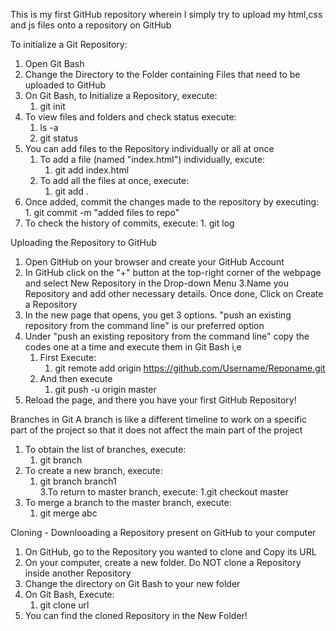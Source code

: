 This is my first GitHub repository wherein I simply try to upload my html,css and js files onto a repository on GitHub

To initialize a Git Repository:
1. Open Git Bash
2. Change the Directory to the Folder containing Files that need to be uploaded to GitHub
3. On Git Bash, to Initialize a Repository, execute:
   1.  git init        
4. To view files and folders and check status execute:
   1.  ls -a          
   2.  git status      
5. You can add files to the Repository individually or all at once
   1. To add a file (named "index.html") individually, excute:
      1)  git add index.html
   2. To add all the files at once, execute:
      1) git add .
6. Once added, commit the changes made to the repository by executing:
       1. git commit -m "added files to repo"
7. To check the history of commits, execute:
       1. git log

Uploading the Repository to GitHub
1. Open GitHub on your browser and create your GitHub Account
2. In GitHub click on the "+" button at the top-right corner of the webpage and select New Repository in the Drop-down Menu
3.Name you Repository and add other necessary details. Once done, Click on Create a Repository
4. In the new page that opens, you get 3 options. "push an existing repository from the command line" is our preferred option
5. Under "push an existing repository from the command line" copy the codes one at a time and execute them in Git Bash i,e
   1. First Execute:
       1) git remote add origin https://github.com/Username/Reponame.git
   2. And then execute
       1) git push -u origin master
 6. Reload the page, and there you have your first GitHub Repository!

Branches in Git
A branch is like a different timeline to work on a specific part of the project so that it does not affect the main part of the project

1. To obtain the list of branches, execute:
      1. git branch
2. To create a new branch, execute:
      1. git branch branch1       
3.To return to master branch, execute:
      1.git checkout master
4. To merge a branch to the master branch, execute:
      1. git merge abc
      
Cloning - Downlooading a Repository present on GitHub to your computer
1. On GitHub, go to the Repository you wanted to clone and Copy its URL
2. On your computer, create a new folder. Do NOT clone a Repository inside another Repository
3. Change the directory on Git Bash to your new folder
4. On Git Bash, Execute:
      1. git clone url
5. You can find the cloned Repository in the New Folder!

      
